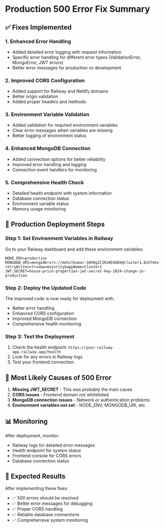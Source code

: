 # Production 500 Error Fix Summary

## ✅ Fixes Implemented

### 1. Enhanced Error Handling

- Added detailed error logging with request information
- Specific error handling for different error types (ValidationError, MongoError, JWT errors)
- Better error messages for production vs development

### 2. Improved CORS Configuration

- Added support for Railway and Netlify domains
- Better origin validation
- Added proper headers and methods

### 3. Environment Variable Validation

- Added validation for required environment variables
- Clear error messages when variables are missing
- Better logging of environment status

### 4. Enhanced MongoDB Connection

- Added connection options for better reliability
- Improved error handling and logging
- Connection event handlers for monitoring

### 5. Comprehensive Health Check

- Detailed health endpoint with system information
- Database connection status
- Environment variable status
- Memory usage monitoring

## 🔧 Production Deployment Steps

### Step 1: Set Environment Variables in Railway

Go to your Railway dashboard and add these environment variables:

```
NODE_ENV=production
MONGODB_URI=mongodb+srv://mohitkumar:1WV0g2CIRzWI8U8X@cluster1.0ih7ekv.mongodb.net/?retryWrites=true&w=majority&appName=Cluster1
JWT_SECRET=house-price-properties-jwt-secret-key-2024-change-in-production
```

### Step 2: Deploy the Updated Code

The improved code is now ready for deployment with:

- Better error handling
- Enhanced CORS configuration
- Improved MongoDB connection
- Comprehensive health monitoring

### Step 3: Test the Deployment

1. Check the health endpoint: `https://your-railway-app.railway.app/health`
2. Look for any errors in Railway logs
3. Test your frontend connection

## 🐛 Most Likely Causes of 500 Error

1. **Missing JWT_SECRET** - This was probably the main cause
2. **CORS issues** - Frontend domain not whitelisted
3. **MongoDB connection issues** - Network or authentication problems
4. **Environment variables not set** - NODE_ENV, MONGODB_URI, etc.

## 📊 Monitoring

After deployment, monitor:

- Railway logs for detailed error messages
- Health endpoint for system status
- Frontend console for CORS errors
- Database connection status

## 🚀 Expected Results

After implementing these fixes:

- ✅ 500 errors should be resolved
- ✅ Better error messages for debugging
- ✅ Proper CORS handling
- ✅ Reliable database connections
- ✅ Comprehensive system monitoring
